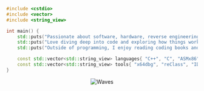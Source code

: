 ```cpp
#include <cstdio>
#include <vector>
#include <string_view>

int main() {
    std::puts("Passionate about software, hardware, reverse engineering.");
    std::puts("Love diving deep into code and exploring how things work.");
    std::puts("Outside of programming, I enjoy reading coding books and experimenting with new technologies.");

    const std::vector<std::string_view> languages{ "C++", "C", "ASMx86", "Python" };
    const std::vector<std::string_view> tools{ "x64dbg", "reClass", "IDA", "Ghidra" };
}
```
<p align="center">
        <img src="https://raw.githubusercontent.com/mayhemantt/mayhemantt/Update/svg/Bottom.svg" alt="Waves" />
</p>
